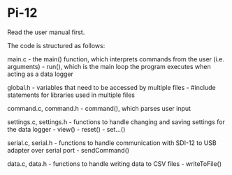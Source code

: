 # Pi-12
Read the user manual first.

The code is structured as follows:

main.c
    - the main() function, which interprets commands from the user (i.e. arguments)
    - run(), which is the main loop the program executes when acting as a data logger

global.h
    - variables that need to be accessed by multiple files
    - #include statements for libraries used in multiple files

command.c, command.h
    - command(), which parses user input

settings.c, settings.h
    - functions to handle changing and saving settings for the data logger
    - view()
    - reset()
    - set...()

serial.c, serial.h
    - functions to handle communication with SDI-12 to USB adapter over serial port
    - sendCommand()

data.c, data.h
    - functions to handle writing data to CSV files
    - writeToFile()
